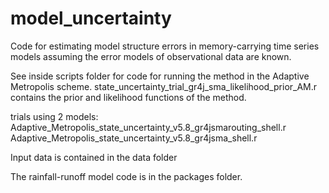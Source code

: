 # model_uncertainty
Code for estimating model structure errors in memory-carrying time series models assuming the error models of observational data are known.

See inside scripts folder for code for running the method in the Adaptive Metropolis scheme.
state_uncertainty_trial_gr4j_sma_likelihood_prior_AM.r contains the prior and likelihood functions of the method.

trials using 2 models:
Adaptive_Metropolis_state_uncertainty_v5.8_gr4jsmarouting_shell.r
Adaptive_Metropolis_state_uncertainty_v5.8_gr4jsma_shell.r

Input data is contained in the data folder

The rainfall-runoff model code is in the packages folder.
